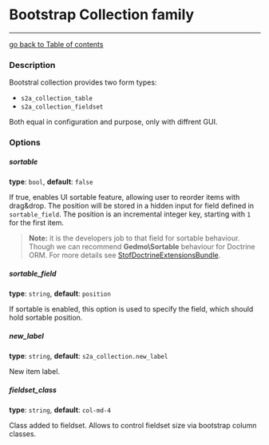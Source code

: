 # Bootstrap Collection family
---------------------------------------

[go back to Table of contents][back-to-index]

[back-to-index]: https://github.com/symfony2admingenerator/FormExtensionsBundle/blob/master/Resources/doc/documentation.md

[symfony-collectiontype]: http://symfony.com/doc/current/reference/forms/types/collection.html

### Description

Bootstral collection provides two form types: 

* `s2a_collection_table`
* `s2a_collection_fieldset`

Both equal in configuration and purpose, only with diffrent GUI.

### Options

##### sortable

**type**: `bool`, **default**: `false`

If true, enables UI sortable feature, allowing user to reorder items with drag&drop.
The position will be stored in a hidden input for field defined in `sortable_field`.
The position is an incremental integer key, starting with `1` for the first item.

> **Note:** it is the developers job to that field for sortable behaviour. Though we
can recommend **Gedmo\Sortable** behaviour for Doctrine ORM. For more details see
[StofDoctrineExtensionsBundle](https://github.com/stof/StofDoctrineExtensionsBundle).

##### sortable_field

**type**: `string`, **default**: `position`

If sortable is enabled, this option is used to specify the field, which should
hold sortable position.

##### new_label

**type**: `string`, **default**: `s2a_collection.new_label`

New item label.

##### fieldset_class

**type**: `string`, **default**: `col-md-4`

Class added to fieldset. Allows to control fieldset size via bootstrap column classes.
